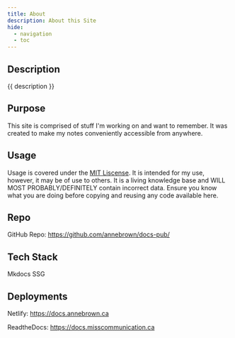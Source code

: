 ```yaml
---
title: About
description: About this Site
hide: 
  - navigation
  - toc
---
```


## Description

{{ description }}

## Purpose

This site is comprised of stuff I'm working on and want to remember.  It was created to make my notes conveniently accessible from anywhere.

## Usage

Usage is covered under the [MIT Liscense](https://opensource.org/license/MIT).  It is intended for my use, however, it may be of use to others.  It is a living knowledge base and WILL MOST PROBABLY/DEFINITELY contain incorrect data. Ensure you know what you are doing before copying and reusing any code available here.  

## Repo

GitHub Repo: <https://github.com/annebrown/docs-pub/>

## Tech Stack

Mkdocs SSG

## Deployments

Netlify: <https://docs.annebrown.ca>

ReadtheDocs: <https://docs.misscommunication.ca>
